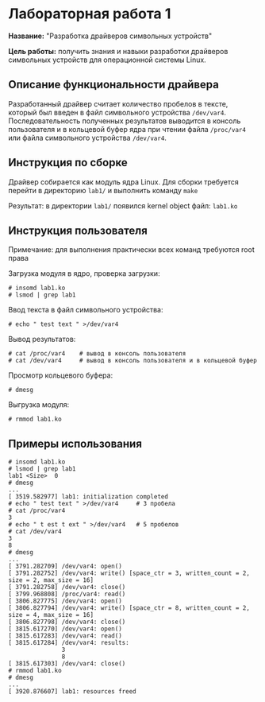 # Лабораторная работа 1

**Название:** "Разработка драйверов символьных устройств"

**Цель работы:** получить знания и навыки разработки драйверов символьных устройств для операционной системы Linux.

## Описание функциональности драйвера

Разработанный драйвер считает количество пробелов в тексте, который был введен в файл символьного устройства `/dev/var4`. Последовательность полученных результатов выводится в консоль пользователя и в кольцевой буфер ядра при чтении файла `/proc/var4` или файла символьного устройства `/dev/var4`.

## Инструкция по сборке

Драйвер собирается как модуль ядра Linux. Для сборки требуется перейти в директорию `lab1/` и выполнить команду `make`

Результат: в директории `lab1/` появился kernel object файл: `lab1.ko`

## Инструкция пользователя

Примечание: для выполнения практически всех команд требуются root права

Загрузка модуля в ядро, проверка загрузки:
```
# insomd lab1.ko
# lsmod | grep lab1
```
Ввод текста в файл символьного устройства:
```
# echo " test text " >/dev/var4
```
Вывод результатов:
```
# cat /proc/var4    # вывод в консоль пользователя
# cat /dev/var4     # вывод в консоль пользователя и в кольцевой буфер
```
Просмотр кольцевого буфера:
```
# dmesg
```
Выгрузка модуля:
```
# rmmod lab1.ko
```

## Примеры использования

```
# insomd lab1.ko          
# lsmod | grep lab1
lab1 <Size>  0
# dmesg
...
[ 3519.582977] lab1: initialization completed
# echo " test text " >/dev/var4     # 3 пробела
# cat /proc/var4
3
# echo " t est t ext " >/dev/var4   # 5 пробелов
# cat /dev/var4
3
8
# dmesg
...
[ 3791.282709] /dev/var4: open()
[ 3791.282752] /dev/var4: write() [space_ctr = 3, written_count = 2, size = 2, max_size = 16]
[ 3791.282758] /dev/var4: close()
[ 3799.968808] /proc/var4: read()
[ 3806.827775] /dev/var4: open()
[ 3806.827794] /dev/var4: write() [space_ctr = 8, written_count = 2, size = 4, max_size = 16]
[ 3806.827798] /dev/var4: close()
[ 3815.617270] /dev/var4: open()
[ 3815.617283] /dev/var4: read()
[ 3815.617284] /dev/var4: results:
               3
               8
[ 3815.617303] /dev/var4: close()
# rmmod lab1.ko
# dmesg
...
[ 3920.876607] lab1: resources freed 
```
